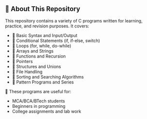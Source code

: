 ## 📘 About This Repository

This repository contains a variety of C programs written for learning, practice, and revision purposes. It covers:

- 🔹 Basic Syntax and Input/Output
- 🔹 Conditional Statements (if, if-else, switch)
- 🔹 Loops (for, while, do-while)
- 🔹 Arrays and Strings
- 🔹 Functions and Recursion
- 🔹 Pointers
- 🔹 Structures and Unions
- 🔹 File Handling
- 🔹 Sorting and Searching Algorithms
- 🔹 Pattern Programs and Series

📌 These programs are useful for:
- MCA/BCA/BTech students
- Beginners in programming
- College assignments and lab work

